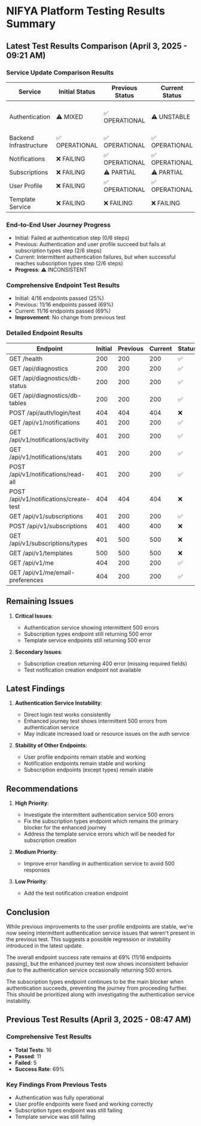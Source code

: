 # NIFYA Platform Testing Results Summary

## Latest Test Results Comparison (April 3, 2025 - 09:21 AM)

### Service Update Comparison Results

| Service | Initial Status | Previous Status | Current Status | Change |
|---------|---------------|----------------|----------------|--------|
| Authentication | ⚠️ MIXED | ✅ OPERATIONAL | ⚠️ UNSTABLE | Regression - intermittent 500 errors |
| Backend Infrastructure | ✅ OPERATIONAL | ✅ OPERATIONAL | ✅ OPERATIONAL | No change |
| Notifications | ❌ FAILING | ✅ OPERATIONAL | ✅ OPERATIONAL | No change |
| Subscriptions | ❌ FAILING | ⚠️ PARTIAL | ⚠️ PARTIAL | No change |
| User Profile | ❌ FAILING | ✅ OPERATIONAL | ✅ OPERATIONAL | No change |
| Template Service | ❌ FAILING | ❌ FAILING | ❌ FAILING | No change |

### End-to-End User Journey Progress
- Initial: Failed at authentication step (0/6 steps)
- Previous: Authentication and user profile succeed but fails at subscription types step (2/6 steps)
- Current: Intermittent authentication failures, but when successful reaches subscription types step (2/6 steps)
- **Progress**: ⚠️ INCONSISTENT

### Comprehensive Endpoint Test Results
- Initial: 4/16 endpoints passed (25%)
- Previous: 11/16 endpoints passed (69%)
- Current: 11/16 endpoints passed (69%)
- **Improvement**: No change from previous test

### Detailed Endpoint Results

| Endpoint | Initial | Previous | Current | Status |
|----------|---------|----------|---------|--------|
| GET /health | 200 | 200 | 200 | ✅ |
| GET /api/diagnostics | 200 | 200 | 200 | ✅ |
| GET /api/diagnostics/db-status | 200 | 200 | 200 | ✅ |
| GET /api/diagnostics/db-tables | 200 | 200 | 200 | ✅ |
| POST /api/auth/login/test | 404 | 404 | 404 | ❌ |
| GET /api/v1/notifications | 401 | 200 | 200 | ✅ |
| GET /api/v1/notifications/activity | 401 | 200 | 200 | ✅ |
| GET /api/v1/notifications/stats | 401 | 200 | 200 | ✅ |
| POST /api/v1/notifications/read-all | 401 | 200 | 200 | ✅ |
| POST /api/v1/notifications/create-test | 404 | 404 | 404 | ❌ |
| GET /api/v1/subscriptions | 401 | 200 | 200 | ✅ |
| POST /api/v1/subscriptions | 401 | 400 | 400 | ❌ |
| GET /api/v1/subscriptions/types | 401 | 500 | 500 | ❌ |
| GET /api/v1/templates | 500 | 500 | 500 | ❌ |
| GET /api/v1/me | 404 | 200 | 200 | ✅ |
| GET /api/v1/me/email-preferences | 404 | 200 | 200 | ✅ |

## Remaining Issues

1. **Critical Issues**:
   - Authentication service showing intermittent 500 errors
   - Subscription types endpoint still returning 500 error
   - Template service endpoints still returning 500 error

2. **Secondary Issues**:
   - Subscription creation returning 400 error (missing required fields)
   - Test notification creation endpoint not available

## Latest Findings

1. **Authentication Service Instability**:
   - Direct login test works consistently
   - Enhanced journey test shows intermittent 500 errors from authentication service
   - May indicate increased load or resource issues on the auth service

2. **Stability of Other Endpoints**:
   - User profile endpoints remain stable and working
   - Notification endpoints remain stable and working
   - Subscription endpoints (except types) remain stable

## Recommendations

1. **High Priority**:
   - Investigate the intermittent authentication service 500 errors
   - Fix the subscription types endpoint which remains the primary blocker for the enhanced journey
   - Address the template service errors which will be needed for subscription creation

2. **Medium Priority**:
   - Improve error handling in authentication service to avoid 500 responses

3. **Low Priority**:
   - Add the test notification creation endpoint

## Conclusion

While previous improvements to the user profile endpoints are stable, we're now seeing intermittent authentication service issues that weren't present in the previous test. This suggests a possible regression or instability introduced in the latest update.

The overall endpoint success rate remains at 69% (11/16 endpoints passing), but the enhanced journey test now shows inconsistent behavior due to the authentication service occasionally returning 500 errors.

The subscription types endpoint continues to be the main blocker when authentication succeeds, preventing the journey from proceeding further. This should be prioritized along with investigating the authentication service instability.

## Previous Test Results (April 3, 2025 - 08:47 AM)

### Comprehensive Test Results
- **Total Tests**: 16
- **Passed**: 11
- **Failed**: 5
- **Success Rate**: 69%

### Key Findings From Previous Tests
- Authentication was fully operational
- User profile endpoints were fixed and working correctly
- Subscription types endpoint was still failing
- Template service was still failing